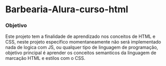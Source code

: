 # Barbearia-Alura-curso-html
### Objetivo
Este projeto tem a finalidade de aprendizado nos conceitos de
HTML e CSS, neste projeto especifico momentaneamente não será
implementado nada de logica com JS, ou qualquer tipo de linguagem
de programação, objetivo principal é aprender os conceitos semanticos
da linguagem de marcação HTML e estilos com o CSS.
